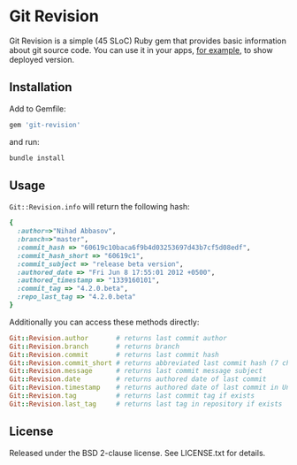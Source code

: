 # Git Revision

Git Revision is a simple (45 SLoC) Ruby gem that provides basic information about git source code.
You can use it in your apps, [for example](http://stackoverflow.com/q/8500644/159721), to show deployed version.

## Installation

Add to Gemfile:

```ruby
gem 'git-revision'
```

and run:

```sh
bundle install
```

## Usage

`Git::Revision.info` will return the following hash:

```ruby
{
  :author=>"Nihad Abbasov",
  :branch=>"master",
  :commit_hash => "60619c10baca6f9b4d03253697d43b7cf5d08edf",
  :commit_hash_short => "60619c1",
  :commit_subject => "release beta version",
  :authored_date => "Fri Jun 8 17:55:01 2012 +0500",
  :authored_timestamp => "1339160101",
  :commit_tag => "4.2.0.beta",
  :repo_last_tag => "4.2.0.beta"
}
```

Additionally you can access these methods directly:

```ruby
Git::Revision.author       # returns last commit author
Git::Revision.branch       # returns branch
Git::Revision.commit       # returns last commit hash
Git::Revision.commit_short # returns abbreviated last commit hash (7 characters)
Git::Revision.message      # returns last commit message subject
Git::Revision.date         # returns authored date of last commit
Git::Revision.timestamp    # returns authored date of last commit in Unix time
Git::Revision.tag          # returns last commit tag if exists
Git::Revision.last_tag     # returns last tag in repository if exists
```

## License

Released under the BSD 2-clause license. See LICENSE.txt for details.
